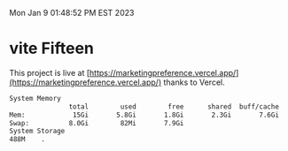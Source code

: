 Mon Jan  9 01:48:52 PM EST 2023

# vite Fifteen


This project is live at [https://marketingpreference.vercel.app/](https://marketingpreference.vercel.app/) thanks to Vercel.

```bash
System Memory
               total        used        free      shared  buff/cache   available
Mem:            15Gi       5.8Gi       1.8Gi       2.3Gi       7.6Gi       6.8Gi
Swap:          8.0Gi        82Mi       7.9Gi
System Storage
488M	.
```
```bash
